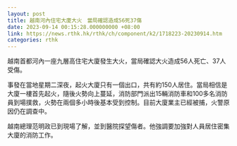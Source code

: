 ```yaml
---
layout: post
title: 越南河內住宅大廈大火　當局確認造成56死37傷
date: 2023-09-14 00:15:28.000000000 +08:00
link: https://news.rthk.hk/rthk/ch/component/k2/1718223-20230914.htm
categories: rthk
---
```


越南首都河內一座九層高住宅大廈發生大火，當局確認大火造成56人死亡、37人受傷。

事發在當地星期二深夜，起火大廈只有一個出口，共有約150人居住。當局相信是大廈一樓首先起火，隨後火勢向上蔓延，消防部門派出15輛消防車和100多名消防員到場撲救，火勢在兩個多小時後基本受到控制。目前大廈業主已經被捕，火警原因仍在調查中。

越南總理范明政已到現場了解，並到醫院探望傷者。他強調要加強對人員居住密集大廈的消防工作。
